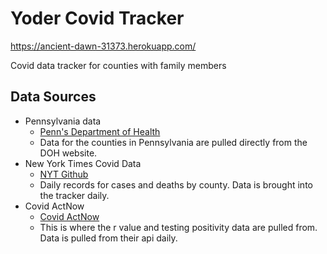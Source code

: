 # Yoder Covid Tracker

https://ancient-dawn-31373.herokuapp.com/

Covid data tracker for counties with family members

## Data Sources

* Pennsylvania data
	* 	[Penn's Department of Health](https://www.health.pa.gov/topics/disease/coronavirus/Pages/Cases.aspx)
	*  Data for the counties in Pennsylvania are pulled directly from the DOH website.
*  New York Times Covid Data
	*  [NYT Github](https://github.com/nytimes/covid-19-data)
	*  Daily records for cases and deaths by county. Data is brought into the tracker daily.
*  Covid ActNow
	*  [Covid ActNow](href=https://covidactnow.org/)
	*  This is where the r value and testing positivity data are pulled from. Data is pulled from their api daily.
